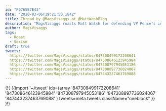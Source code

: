 ```yaml
---
id: "F0765B7E43"
date: "2020-03-06T19:21:50.184Z"
title: Thread by @MagsVisaggs at @MattWashBlog
description: "MagsVisaggs roasts Matt Walsh for defending VP Pence's inability to be alone with women."
author: MagsVisaggs
tags:
  - Roast
  - Sexism
draft: true
tweets:
  https://twitter.com/MagsVisaggs/status/847308499172208641
  https://twitter.com/MagsVisaggs/status/847308646123945984
  https://twitter.com/MagsVisaggs/status/847308797945053186
  https://twitter.com/MagsVisaggs/status/847308897736024067
  https://twitter.com/MagsVisaggs/status/847443237463769088
---
```

{!{
  {{import '~/tweet' ids=(array
    '847308499172208641'
    '847308646123945984'
    '847308797945053186'
    '847308897736024067'
    '847443237463769088'
  ) tweets=meta.tweets className="oneblock" }}
}!}

